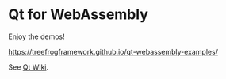 Qt for WebAssembly
==================

Enjoy the demos!

https://treefrogframework.github.io/qt-webassembly-examples/

See [Qt Wiki](https://wiki.qt.io/Qt_for_WebAssembly).
